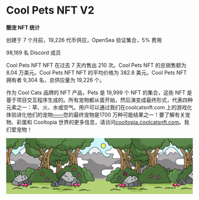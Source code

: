 # Cool Pets NFT V2

**酷宠 NFT 统计**

创建于 7 个月前，19,226 代币供应，OpenSea 验证集合，5% 费用

98,169 名 Discord 成员

Cool Pets NFT NFT 在过去 7 天内售出 210 次。Cool Pets NFT 的总销售额为 8.04 万美元。Cool Pets NFT NFT 的平均价格为 382.8 美元。Cool Pets NFT 拥有者 9,304 名，总供应量为 19,226 个。

作为 Cool Cats 品牌的 NFT 产品，Pets 是 19,999 个 NFT 的集合，这些 NFT 是基于项目交互程序生成的。所有宠物都从蛋开始，然后演变成最终形式，代表四种元素之一：草、火、水或空气。用户可以通过我们在coolcatsnft.com 上的游戏化体验进化他们的宠物[——](https://coolcatsnft.com/)您的最终宠物是1700 万种可能结果之一！要了解有关宠物、彩蛋和 Cooltopia 世界的更多信息，请访问[cooltopia.coolcatsnft.com](https://cooltopia.coolcatsnft.com/)。我们爱宠物！

![unnamed](unnamed.png)
